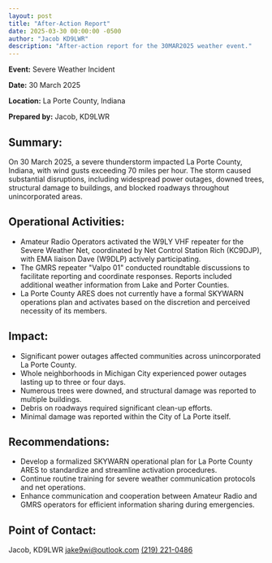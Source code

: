 ```yaml
---
layout: post
title: "After-Action Report"
date: 2025-03-30 00:00:00 -0500
author: "Jacob KD9LWR"
description: "After-action report for the 30MAR2025 weather event."
---
```


**Event:** Severe Weather Incident

**Date:** 30 March 2025

**Location:** La Porte County, Indiana

**Prepared by:** Jacob, KD9LWR

## Summary:

On 30 March 2025, a severe thunderstorm impacted La Porte
County, Indiana, with wind gusts exceeding 70 miles per hour.
The storm caused substantial disruptions, including widespread
power outages, downed trees, structural damage to buildings,
and blocked roadways throughout unincorporated areas.

## Operational Activities:

- Amateur Radio Operators activated the W9LY VHF repeater for
  the Severe Weather Net, coordinated by Net Control Station
  Rich (KC9DJP), with EMA liaison Dave (W9DLP) actively
  participating.
- The GMRS repeater "Valpo 01" conducted roundtable discussions
  to facilitate reporting and coordinate responses. Reports
  included additional weather information from Lake and
  Porter Counties.
- La Porte County ARES does not currently have a formal SKYWARN
  operations plan and activates based on the discretion and
  perceived necessity of its members.

## Impact:

- Significant power outages affected communities across
  unincorporated La Porte County.
- Whole neighborhoods in Michigan City experienced power
  outages lasting up to three or four days.
- Numerous trees were downed, and structural damage was
  reported to multiple buildings.
- Debris on roadways required significant clean-up efforts.
- Minimal damage was reported within the City of La Porte itself.

## Recommendations:

- Develop a formalized SKYWARN operational plan for La Porte
  County ARES to standardize and streamline activation procedures.
- Continue routine training for severe weather communication
  protocols and net operations.
- Enhance communication and cooperation between Amateur Radio
  and GMRS operators for efficient information sharing during
  emergencies.

## Point of Contact:

Jacob, KD9LWR [jake9wi@outlook.com](mailto:jake9wi@outlook.com)
[(219) 221-0486](tel:2192210486)
